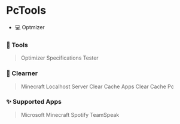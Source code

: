#
# PcTools

-  💻 Optmizer
### 🔧 Tools
> Optimizer
> Specifications
> Tester

### 🧹 Clearner 
> Minecraft Localhost Server
> Clear Cache Apps
> Clear Cache Pc 

### ✨ Supported Apps
> Microsoft
> Minecraft
> Spotify
> TeamSpeak
